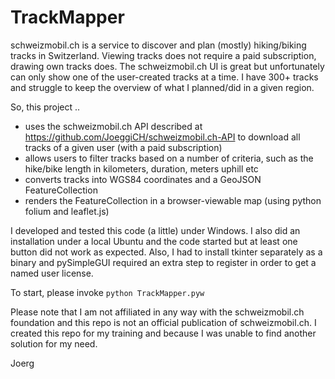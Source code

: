 # TrackMapper
schweizmobil.ch is a service to discover and plan (mostly) hiking/biking tracks in Switzerland. Viewing tracks does not require a paid subscription, drawing own tracks does. The schweizmobil.ch UI is great but unfortunately can only show one of the user-created tracks at a time. I have 300+ tracks and struggle to keep the overview of what I planned/did in a given region.

So, this project ..
* uses the schweizmobil.ch API described at https://github.com/JoeggiCH/schweizmobil.ch-API to download all tracks of a given user (with a paid subscription)
* allows users to filter tracks based on a number of criteria, such as the hike/bike length in kilometers, duration, meters uphill etc
* converts tracks into WGS84 coordinates and a GeoJSON FeatureCollection
* renders the FeatureCollection in a browser-viewable map (using python folium and leaflet.js)

I developed and tested this code (a little) under Windows. 
I also did an installation under a local Ubuntu and the code started but at least one button did not work as expected. Also, I had to install tkinter separately as a binary and pySimpleGUI required an extra step to register in order to get a named user license.

To start, please invoke ```python TrackMapper.pyw```

Please note that I am not affiliated in any way with the schweizmobil.ch foundation and this repo is not an official publication of schweizmobil.ch. I created this repo for my training and because I was unable to find another solution for my need.

Joerg

